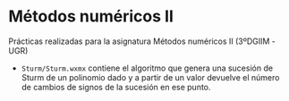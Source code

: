 # Métodos numéricos II

Prácticas realizadas para la asignatura Métodos numéricos II (3ºDGIIM -UGR)

- `Sturm/Sturm.wxmx` contiene el algoritmo que genera una sucesión de Sturm de un polinomio dado y a partir de un valor devuelve el número de cambios de signos de la sucesión en ese punto.
